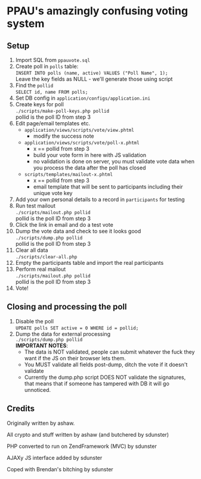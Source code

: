PPAU's amazingly confusing voting system
========================================

Setup
-----

1.  Import SQL from `ppauvote.sql`
2.  Create poll in `polls` table:  
    `INSERT INTO polls (name, active) VALUES ("Poll Name", 1);`  
    Leave the key fields as NULL - we'll generate those using script
3.  Find the `pollid`  
    `SELECT id, name FROM polls;`
4.  Set DB config in `application/configs/application.ini`
5.  Create keys for poll  
    `./scripts/make-poll-keys.php pollid`  
    pollid is the poll ID from step 3
6.  Edit page/email templates etc.
    * `application/views/scripts/vote/view.phtml`
        * modify the success note
    * `application/views/scripts/vote/poll-x.phtml`
        * x == pollid from step 3
        * build your vote form in here with JS validation
        * no validation is done on server, you must validate vote data when you process
          the data after the poll has closed
    * `scripts/templates/mailout-x.phtml`
        * x == pollid from step 3
        * email template that will be sent to participants including their unique vote key
7.  Add your own personal details to a record in `participants` for testing
8.  Run test mailout  
    `./scripts/mailout.php pollid`  
    pollid is the poll ID from step 3
9.  Click the link in email and do a test vote
10. Dump the vote data and check to see it looks good  
    `./scripts/dump.php pollid`  
    pollid is the poll ID from step 3
11. Clear all data  
    `./scripts/clear-all.php`  
12. Empty the participants table and import the real participants
13. Perform real mailout  
    `./scripts/mailout.php pollid`  
    pollid is the poll ID from step 3
14. Vote!

Closing and processing the poll
-------------------------------

1.  Disable the poll  
    `UPDATE polls SET active = 0 WHERE id = pollid;`
2.  Dump the data for external processing  
    `./scripts/dump.php pollid`  
    __IMPORTANT NOTES__:
    *   The data is NOT validated, people can submit whatever the fuck they want if the JS on their browser lets them.
    *   You MUST validate all fields post-dump, ditch the vote if it doesn't validate
    *   Currently the dump.php script DOES NOT validate the signatures, 
        that means that if someone has tampered with DB it will go unnoticed.

Credits
-------

Originally written by ashaw.

All crypto and stuff written by ashaw (and butchered by sdunster)


PHP converted to run on ZendFramework (MVC) by sdunster

AJAXy JS interface added by sdunster

Coped with Brendan's bitching by sdunster

